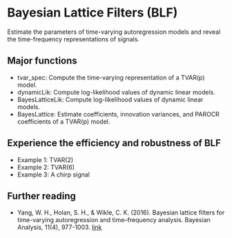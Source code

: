 # Bayesian Lattice Filters (BLF)

Estimate the parameters of time-varying autoregression models and reveal the time-frequency representations of signals.

## Major functions

 - tvar_spec: Compute the time-varying representation of a TVAR(p) model.
 - dynamicLik: Compute log-likelihood values of dynamic linear models.
 - BayesLatticeLik: Compute log-likelihood values of dynamic linear models.
 - BayesLattice: Estimate coefficients, innovation variances, and PAROCR coefficients of a TVAR(p) model.
 
## Experience the efficiency and robustness of BLF
  
  - Example 1: TVAR(2)
  - Example 2: TVAR(6)
  - Example 3: A chirp signal

## Further reading
* Yang, W. H., Holan, S. H., & Wikle, C. K. (2016). Bayesian lattice filters for time-varying autoregression and time–frequency analysis. Bayesian Analysis, 11(4), 977-1003. [link](https://projecteuclid.org/journals/bayesian-analysis/volume-11/issue-4/Bayesian-Lattice-Filters-for-Time-Varying-Autoregression-and-TimeFrequency-Analysis/10.1214/15-BA978.full?tab=ArticleLink)
